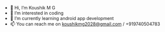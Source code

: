 - 👋 Hi, I’m Koushik M G
- 👀 I’m interested in coding
- 🌱 I’m currently learning android app development
- 📫 You can reach me on koushikmg2028@gmail.com / +919740504783 

<!---
koushikmg/koushikmg is a ✨ special ✨ repository because its `README.md` (this file) appears on your GitHub profile.
You can click the Preview link to take a look at your changes.
--->
